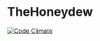 # TheHoneydew

[![Code Climate](https://codeclimate.com/github/IgorPolyakov/TheHoneydew.svg)](https://codeclimate.com/github/IgorPolyakov/TheHoneydew)
